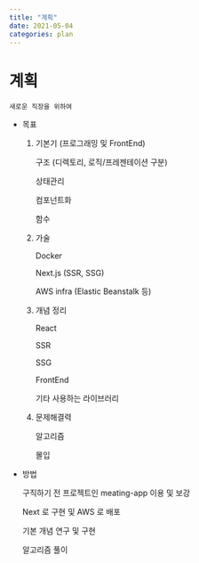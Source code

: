 ```yaml
---
title: "계획"
date: 2021-05-04
categories: plan
---
```


# 계획

    새로운 직장을 위하여

- 목표

  1. 기본기 (프로그래밍 및 FrontEnd)

     구조 (디렉토리, 로직/프레젠테이션 구분)

     상태관리

     컴포넌트화

     함수

  2. 가술

     Docker

     Next.js (SSR, SSG)

     AWS infra (Elastic Beanstalk 등)

  3. 개념 정리

     React

     SSR

     SSG

     FrontEnd

     기타 사용하는 라이브러리

  4. 문제해결력

     알고리즘

     몰입

- 방법

  구직하기 전 프로젝트인 meating-app 이용 및 보강

  Next 로 구현 및 AWS 로 배포

  기본 개념 연구 및 구현

  알고리즘 풀이
